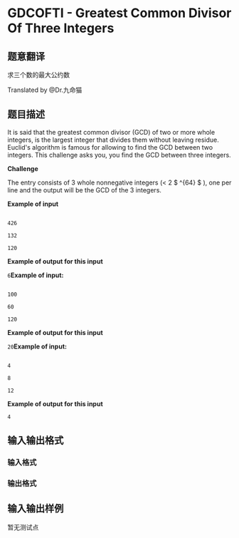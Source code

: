 # GDCOFTI - Greatest Common Divisor Of Three Integers

## 题意翻译

求三个数的最大公约数

Translated by @Dr.九命猫 

## 题目描述

It is said that the greatest common divisor (GCD) of two or more whole integers, is the largest integer that divides them without leaving residue. Euclid's algorithm is famous for allowing to find the GCD between two integers. This challenge asks you, you find the GCD between three integers.

**Challenge**

The entry consists of 3 whole nonnegative integers (< 2 $ ^{64} $ ), one per line and the output will be the GCD of the 3 integers.

**Example of input**

```

426

132

120

```

**Example of output for this input**

`6`**Example of input:**

```

100

60

120

```

**Example of output for this input**

`20`**Example of input:**

```

4

8

12

```

**Example of output for this input**

`4`

## 输入输出格式

### 输入格式

### 输出格式

## 输入输出样例

暂无测试点

